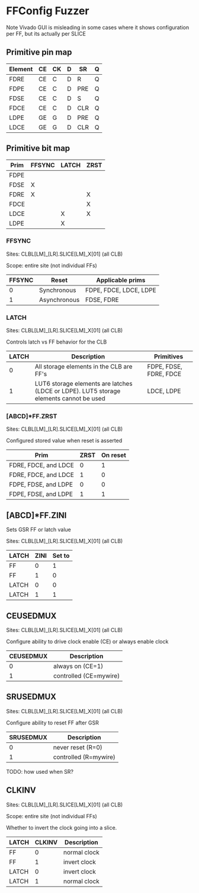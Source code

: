 # FFConfig Fuzzer

Note Vivado GUI is misleading in some cases where it shows configuration per FF, but its actually per SLICE

## Primitive pin map

|  Element | CE | CK | D | SR  | Q |
|----------|----|----|---|-----|---|
| FDRE     | CE | C  | D | R   | Q |
| FDPE     | CE | C  | D | PRE | Q |
| FDSE     | CE | C  | D | S   | Q |
| FDCE     | CE | C  | D | CLR | Q |
| LDPE     | GE | G  | D | PRE | Q |
| LDCE     | GE | G  | D | CLR | Q |


## Primitive bit map

| Prim | FFSYNC | LATCH | ZRST |
|------|--------|-------|------|
|FDPE  |        |       |      |
|FDSE  | X      |       |      |
|FDRE  | X      |       | X    |
|FDCE  |        |       | X    |
|LDCE  |        | X     | X    |
|LDPE  |        | X     |      |


### FFSYNC

Sites: CLBL[LM]_[LR].SLICE[LM]_X[01] (all CLB)

Scope: entire site (not individual FFs)

| FFSYNC | Reset        | Applicable prims          | 
|--------|--------------|---------------------------|
|0       | Synchronous  | FDPE, FDCE, LDCE, LDPE    |
|1       | Asynchronous | FDSE, FDRE                |


### LATCH

Sites: CLBL[LM]_[LR].SLICE[LM]_X[01] (all CLB)

Controls latch vs FF behavior for the CLB

| LATCH | Description | Primitives |
|-------|-------------|------------|
|0      | All storage elements in the CLB are FF's  | FDPE, FDSE, FDRE, FDCE    |
|1      | LUT6 storage elements are latches (LDCE or LDPE). LUT5 storage elements cannot be used  | LDCE, LDPE    |


### [ABCD]*FF.ZRST

Sites: CLBL[LM]_[LR].SLICE[LM]_X[01] (all CLB)

Configured stored value when reset is asserted

| Prim                  |ZRST|On reset|
|-----------------------|----|-----   |
|FDRE, FDCE, and LDCE   | 0  | 1      |
|FDRE, FDCE, and LDCE   | 1  | 0      |
|FDPE, FDSE, and LDPE   | 0  | 0      |
|FDPE, FDSE, and LDPE   | 1  | 1      |


## [ABCD]*FF.ZINI

Sets GSR FF or latch value

Sites: CLBL[LM]_[LR].SLICE[LM]_X[01] (all CLB)

| LATCH | ZINI | Set to |
|-------|------|--------|
| FF    | 0    | 1      |
| FF    | 1    | 0      |
| LATCH | 0    | 0      |
| LATCH | 1    | 1      |


## CEUSEDMUX

Sites: CLBL[LM]_[LR].SLICE[LM]_X[01] (all CLB)

Configure ability to drive clock enable (CE) or always enable clock

| CEUSEDMUX | Description             |
|-----------|-------------------------|
| 0         | always on (CE=1)        |
| 1         | controlled (CE=mywire)  |


## SRUSEDMUX

Sites: CLBL[LM]_[LR].SLICE[LM]_X[01] (all CLB)

Configure ability to reset FF after GSR

| SRUSEDMUX | Description           |
|-----------|-----------------------|
| 0         | never reset (R=0)     |
| 1         | controlled (R=mywire) |

TODO: how used when SR?

## CLKINV

Sites: CLBL[LM]_[LR].SLICE[LM]_X[01] (all CLB)

Scope: entire site (not individual FFs)

Whether to invert the clock going into a slice.

| LATCH | CLKINV | Description    |
|-------|--------|----------------|
| FF    | 0      | normal clock   |
| FF    | 1      | invert clock   |
| LATCH | 0      | invert clock   |
| LATCH | 1      | normal clock   |


